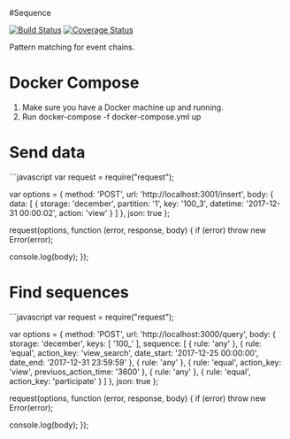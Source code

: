 #Sequence

[![Build Status](https://travis-ci.org/startbase/sequence.svg?branch=master)](https://travis-ci.org/startbase/sequence)
[![Coverage Status](https://coveralls.io/repos/github/startbase/sequence/badge.svg?branch=master)](https://coveralls.io/github/startbase/sequence?branch=master)

Pattern matching for event chains.


<h1>Docker Compose</h1>
<ol type="1">
<li>Make sure you have a Docker machine up and running.</li>
<li>Run docker-compose -f docker-compose.yml up</li>
</ol>

<h1>Send data</h1>
```javascript
var request = require("request");

var options = { method: 'POST',
  url: 'http://localhost:3001/insert',
  body: 
   { data: 
      [ { storage: 'december',
          partition: '1',
          key: '100_3',
          datetime: '2017-12-31 00:00:02',
          action: 'view' } ] },
  json: true };

request(options, function (error, response, body) {
  if (error) throw new Error(error);

  console.log(body);
});


<h1>Find sequences</h1>
```javascript
var request = require("request");

var options = { method: 'POST',
  url: 'http://localhost:3000/query',
  body: 
   { storage: 'december',
     keys: [ '100_' ],
     sequence: 
      [ { rule: 'any' },
        { rule: 'equal',
          action_key: 'view_search',
          date_start: '2017-12-25 00:00:00',
          date_end: '2017-12-31 23:59:59' },
        { rule: 'any' },
        { rule: 'equal',
          action_key: 'view',
          previuos_action_time: '3600' },
        { rule: 'any' },
        { rule: 'equal', action_key: 'participate' } ] },
  json: true };

request(options, function (error, response, body) {
  if (error) throw new Error(error);

  console.log(body);
});